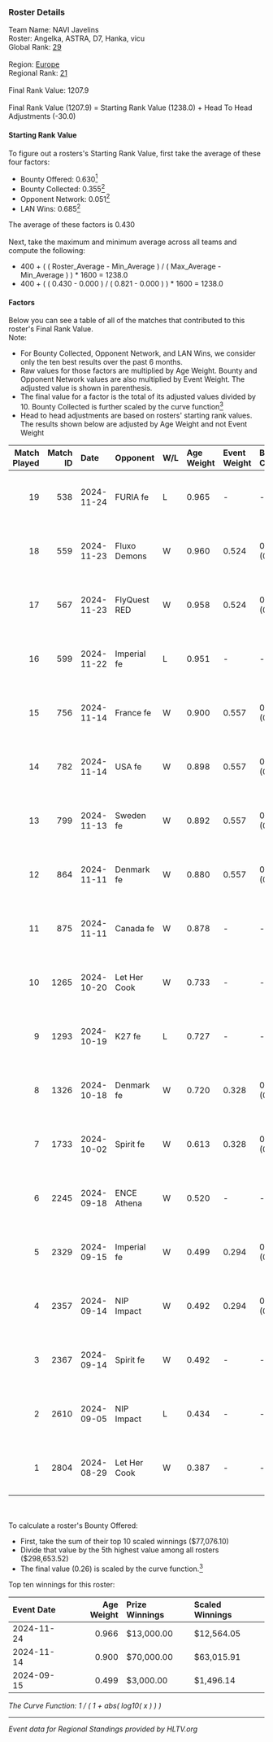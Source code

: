 ### Roster Details<br />
Team Name: NAVI Javelins<br />
Roster: Angelka, ASTRA, D7, Hanka, vicu<br />
Global Rank: [29](../../standings_global_2024_12_31.md)<br />
<br />
Region: [Europe]( ../../standings_europe_2024_12_31.md)<br />
Regional Rank: [21]( ../../standings_europe_2024_12_31.md)<br />
<br />
Final Rank Value:  1207.9<br />
<br />
Final Rank Value (1207.9) = Starting Rank Value (1238.0) + Head To Head Adjustments (-30.0)<br />

#### Starting Rank Value<br />
To figure out a rosters's Starting Rank Value, first take the average of these four factors:<br />
- Bounty Offered: 0.630[<sup>1</sup>](#table2)
- Bounty Collected: 0.355[<sup>2</sup>](#table1)
- Opponent Network: 0.051[<sup>2</sup>](#table1)
- LAN Wins: 0.685[<sup>2</sup>](#table1)

The average of these factors is 0.430<br />
<br />
Next, take the maximum and minimum average across all teams and compute the following:<br />
- 400 + ( ( Roster_Average - Min_Average ) / ( Max_Average - Min_Average ) ) * 1600 = 1238.0
- 400 + ( ( 0.430 - 0.000 ) / ( 0.821 - 0.000 ) ) * 1600 = 1238.0


#### Factors<br />
Below you can see a table of all of the matches that contributed to this roster's Final Rank Value.<br />
Note:<br />

- For Bounty Collected, Opponent Network, and LAN Wins, we consider only the ten best results over the past 6 months.
- Raw values for those factors are multiplied by Age Weight. Bounty and Opponent Network values are also multiplied by Event Weight. The adjusted value is shown in parenthesis.
- The final value for a factor is the total of its adjusted values divided by 10. Bounty Collected is further scaled by the curve function[<sup>3</sup>](#curveFunction)
- Head to head adjustments are based on rosters' starting rank values. The results shown below are adjusted by Age Weight and not Event Weight
<span id="table1"></span><br />


| Match Played | Match ID | Date       | Opponent     | W/L | Age Weight | Event Weight | Bounty Collected | Opponent Network | LAN Wins  | H2H Adj. | Roster                            |
| -: | -: | :- | :- | :- | :- | :- | :- | :- | :- | -: | :- |
|           19 |      538 | 2024-11-24 | FURIA fe     | L   | 0.965      | -            | -                | -                | -         |   -13.62 | Angelka, ASTRA, D7, Hanka, vicu   |
|           18 |      559 | 2024-11-23 | Fluxo Demons | W   | 0.960      | 0.524        | 0.034 (0.017)    | 0.196 (0.098)    | 1 (0.960) |     3.44 | Angelka, ASTRA, D7, Hanka, vicu   |
|           17 |      567 | 2024-11-23 | FlyQuest RED | W   | 0.958      | 0.524        | 0.014 (0.007)    | 0.177 (0.089)    | 1 (0.958) |     1.78 | Angelka, ASTRA, D7, Hanka, vicu   |
|           16 |      599 | 2024-11-22 | Imperial fe  | L   | 0.951      | -            | -                | -                | -         |   -14.99 | Angelka, ASTRA, D7, Hanka, vicu   |
|           15 |      756 | 2024-11-14 | France fe    | W   | 0.900      | 0.557        | 0.121 (0.061)    | 0.167 (0.084)    | 1 (0.900) |     6.39 | Angelka, Hanka, LETi, Liina, vicu |
|           14 |      782 | 2024-11-14 | USA fe       | W   | 0.898      | 0.557        | 0.030 (0.015)    | 0.077 (0.038)    | 1 (0.898) |     3.24 | Angelka, Hanka, LETi, Liina, vicu |
|           13 |      799 | 2024-11-13 | Sweden fe    | W   | 0.892      | 0.557        | 0.015 (0.007)    | 0.038 (0.019)    | 1 (0.892) |     1.26 | Angelka, Hanka, LETi, Liina, vicu |
|           12 |      864 | 2024-11-11 | Denmark fe   | W   | 0.880      | 0.557        | 0.018 (0.009)    | 0.120 (0.059)    | 1 (0.880) |     1.97 | Angelka, Hanka, LETi, Liina, vicu |
|           11 |      875 | 2024-11-11 | Canada fe    | W   | 0.878      | -            | -                | -                | 1 (0.878) |     0.36 | Angelka, Hanka, LETi, Liina, vicu |
|           10 |     1265 | 2024-10-20 | Let Her Cook | W   | 0.733      | -            | -                | -                | 0 (0.000) |     1.06 | Angelka, ASTRA, D7, Hanka, vicu   |
|            9 |     1293 | 2024-10-19 | K27 fe       | L   | 0.727      | -            | -                | -                | -         |   -21.23 | Angelka, ASTRA, D7, Hanka, vicu   |
|            8 |     1326 | 2024-10-18 | Denmark fe   | W   | 0.720      | 0.328        | 0.018 (0.004)    | 0.120 (0.028)    | 0 (0.000) |     1.46 | Angelka, ASTRA, D7, Hanka, vicu   |
|            7 |     1733 | 2024-10-02 | Spirit fe    | W   | 0.613      | 0.328        | 0.007 (0.001)    | 0.117 (0.024)    | 0 (0.000) |     0.78 | Angelka, ASTRA, D7, Hanka, vicu   |
|            6 |     2245 | 2024-09-18 | ENCE Athena  | W   | 0.520      | -            | -                | -                | -         |     0.44 | Angelka, ASTRA, D7, Hanka, vicu   |
|            5 |     2329 | 2024-09-15 | Imperial fe  | W   | 0.499      | 0.294        | 0.179 (0.026)    | 0.330 (0.048)    | -         |     7.64 | Angelka, ASTRA, D7, Hanka, vicu   |
|            4 |     2357 | 2024-09-14 | NIP Impact   | W   | 0.492      | 0.294        | 0.023 (0.003)    | 0.154 (0.022)    | -         |     1.40 | Angelka, ASTRA, D7, Hanka, vicu   |
|            3 |     2367 | 2024-09-14 | Spirit fe    | W   | 0.492      | -            | -                | -                | -         |     0.65 | Angelka, ASTRA, D7, Hanka, vicu   |
|            2 |     2610 | 2024-09-05 | NIP Impact   | L   | 0.434      | -            | -                | -                | -         |   -12.56 | Angelka, ASTRA, D7, Hanka, vicu   |
|            1 |     2804 | 2024-08-29 | Let Her Cook | W   | 0.387      | -            | -                | -                | -         |     0.48 | Angelka, ASTRA, D7, Hanka, vicu   |

<br />
<span id="table2"></span><br />
To calculate a roster's Bounty Offered:<br />

- First, take the sum of their top 10 scaled winnings ($77,076.10)
- Divide that value by the 5th highest value among all rosters ($298,653.52)
- The final value (0.26) is scaled by the curve function.[<sup>3</sup>](#curveFunction)

Top ten winnings for this roster:<br />

| Event Date | Age Weight | Prize Winnings | Scaled Winnings |
| :- | -: | :- | :- |
| 2024-11-24 |      0.966 | $13,000.00     | $12,564.05      |
| 2024-11-14 |      0.900 | $70,000.00     | $63,015.91      |
| 2024-09-15 |      0.499 | $3,000.00      | $1,496.14       |


<span id="curveFunction"></span>_The Curve Function: 1 / ( 1 + abs( log10( x ) ) )_<br />

---
_Event data for Regional Standings provided by HLTV.org_<br />
